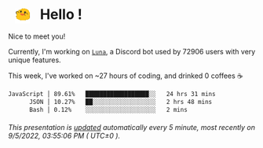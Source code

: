 <h1>   <img src="./spoinky.gif" style="vertical-align:middle;" width="30px">   Hello ! </h1>

Nice to meet you!

Currently, I'm working on <a href='https://github.com/Asgarrrr/Luna'>`Luna`</a>, a Discord bot used by 72906 users with very unique features.

This week, I've worked on ~27 hours of coding, and drinked 0 coffees ☕

```
JavaScript │ 89.61%   ██████████████████░░   24 hrs 31 mins
      JSON │ 10.27%   ██░░░░░░░░░░░░░░░░░░   2 hrs 48 mins
      Bash │ 0.12%    ░░░░░░░░░░░░░░░░░░░░   2 mins
```

###### This presentation is [updated](https://github.com/Asgarrrr) automatically every 5 minute, most recently on 9/5/2022, 03:55:06 PM ( UTC±0 ).